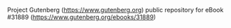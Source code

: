 Project Gutenberg (https://www.gutenberg.org) public repository for eBook #31889 (https://www.gutenberg.org/ebooks/31889)
